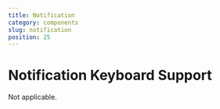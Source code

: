 ```yaml
---
title: Notification
category: components
slug: notification
position: 25
---
```

# Notification Keyboard Support

Not applicable.
